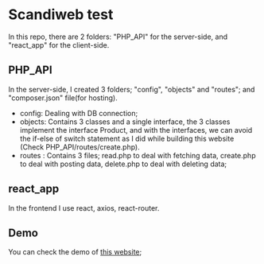 # Scandiweb test

In this repo, there are 2 folders: "PHP_API" for the server-side, and "react_app" for the client-side.

## PHP_API

In the server-side, I created 3 folders; "config", "objects" and "routes"; and "composer.json" file(for hosting).

- config: Dealing with DB connection;
- objects: Contains 3 classes and a single interface, the 3 classes implement the interface Product, and with the interfaces, we can avoid the if-else of switch statement as I did while building this website (Check PHP_API/routes/create.php).
- routes : Contains 3 files; read.php to deal with fetching data, create.php to deal with posting data, delete.php to deal with deleting data;


## react_app

In the frontend I use react, axios, react-router.

## Demo

You can check the demo of [this website](https://react-frontend-jade.vercel.app/);